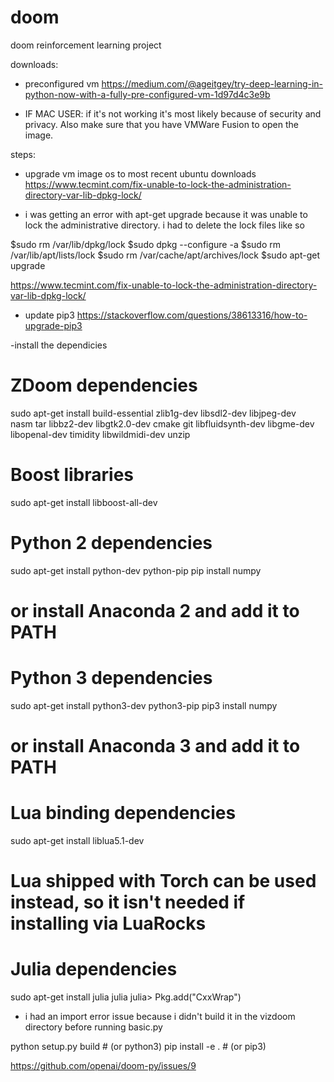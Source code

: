 # doom
doom reinforcement learning project

downloads:
- preconfigured vm 
https://medium.com/@ageitgey/try-deep-learning-in-python-now-with-a-fully-pre-configured-vm-1d97d4c3e9b

- IF MAC USER: if it's not working it's most likely because of security and privacy. Also make sure that you have VMWare Fusion to open the image.

steps:
- upgrade vm image os to most recent ubuntu downloads
https://www.tecmint.com/fix-unable-to-lock-the-administration-directory-var-lib-dpkg-lock/

- i was getting an error with apt-get upgrade because it was unable to lock the administrative directory. i had to delete the lock files like so

$sudo rm /var/lib/dpkg/lock
$sudo dpkg --configure -a
$sudo rm /var/lib/apt/lists/lock
$sudo rm /var/cache/apt/archives/lock
$sudo apt-get upgrade

https://www.tecmint.com/fix-unable-to-lock-the-administration-directory-var-lib-dpkg-lock/



- update pip3
https://stackoverflow.com/questions/38613316/how-to-upgrade-pip3

-install the dependicies 

# ZDoom dependencies
sudo apt-get install build-essential zlib1g-dev libsdl2-dev libjpeg-dev \
nasm tar libbz2-dev libgtk2.0-dev cmake git libfluidsynth-dev libgme-dev \
libopenal-dev timidity libwildmidi-dev unzip

# Boost libraries
sudo apt-get install libboost-all-dev

# Python 2 dependencies
sudo apt-get install python-dev python-pip
pip install numpy
# or install Anaconda 2 and add it to PATH

# Python 3 dependencies
sudo apt-get install python3-dev python3-pip
pip3 install numpy
# or install Anaconda 3 and add it to PATH

# Lua binding dependencies
sudo apt-get install liblua5.1-dev
# Lua shipped with Torch can be used instead, so it isn't needed if installing via LuaRocks

# Julia dependencies
sudo apt-get install julia
julia
julia> Pkg.add("CxxWrap")


- i had an import error issue because i didn't build it in the vizdoom directory before running basic.py

python setup.py build   # (or python3)
pip install -e .        # (or pip3)

https://github.com/openai/doom-py/issues/9




